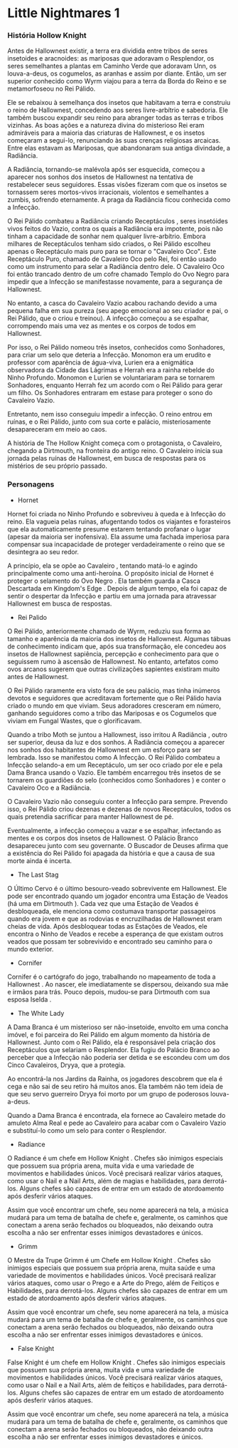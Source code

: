 # Little Nightmares 1

### História Hollow Knight

Antes de Hallownest existir, a terra era dividida entre tribos de seres insetoides e aracnoides: as mariposas que adoravam o Resplendor, os seres semelhantes a plantas em Caminho Verde que adoravam Unn, os louva-a-deus, os cogumelos, as aranhas e assim por diante. Então, um ser superior conhecido como Wyrm viajou para a terra da Borda do Reino e se metamorfoseou no Rei Pálido.

Ele se rebaixou à semelhança dos insetos que habitavam a terra e construiu o reino de Hallownest, concedendo aos seres livre-arbítrio e sabedoria. Ele também buscou expandir seu reino para abranger todas as terras e tribos vizinhas. As boas ações e a natureza divina do misterioso Rei eram admiráveis para a maioria das criaturas de Hallownest, e os insetos começaram a segui-lo, renunciando às suas crenças religiosas arcaicas. Entre elas estavam as Mariposas, que abandonaram sua antiga divindade, a Radiância.

A Radiância, tornando-se malévola após ser esquecida, começou a aparecer nos sonhos dos insetos de Hallownest na tentativa de restabelecer seus seguidores. Essas visões fizeram com que os insetos se tornassem seres mortos-vivos irracionais, violentos e semelhantes a zumbis, sofrendo eternamente. A praga da Radiância ficou conhecida como a Infecção. 

O Rei Pálido combateu a Radiância criando  Receptáculos , seres insetóides vivos feitos do Vazio, contra os quais a Radiância era impotente, pois não tinham a capacidade de sonhar nem qualquer livre-arbítrio. Embora milhares de Receptáculos tenham sido criados, o Rei Pálido escolheu apenas o Receptáculo mais puro para se tornar o "Cavaleiro Oco". Este Receptáculo Puro, chamado de Cavaleiro Oco pelo Rei, foi então usado como um instrumento para selar a Radiância dentro dele. O Cavaleiro Oco foi então trancado dentro de um cofre chamado Templo do Ovo Negro para impedir que a Infecção se manifestasse novamente, para a segurança de Hallownest.

No entanto, a casca do Cavaleiro Vazio acabou rachando devido a uma pequena falha em sua pureza (seu apego emocional ao seu criador e pai, o Rei Pálido, que o criou e treinou). A infecção começou a se espalhar, corrompendo mais uma vez as mentes e os corpos de todos em Hallownest.

 Por isso, o Rei Pálido nomeou três insetos, conhecidos como Sonhadores, para criar um selo que deteria a Infecção. Monomon era um erudito e professor com aparência de água-viva, Lurien era a enigmática observadora da Cidade das Lágrimas e Herrah era a rainha rebelde do Ninho Profundo. Monomon e Lurien se voluntariaram para se tornarem Sonhadores, enquanto Herrah fez um acordo com o Rei Pálido para gerar um filho. Os Sonhadores entraram em estase para proteger o sono do Cavaleiro Vazio.  

 Entretanto, nem isso conseguiu impedir a infecção. O reino entrou em ruínas, e o Rei Pálido, junto com sua corte e palácio, misteriosamente desapareceram em meio ao caos.

A história de The Hollow Knight começa com o protagonista, o Cavaleiro, chegando a Dirtmouth, na fronteira do antigo reino. O Cavaleiro inicia sua jornada pelas ruínas de Hallownest, em busca de respostas para os mistérios de seu próprio passado.

### Personagens

- Hornet

Hornet foi criada no Ninho Profundo e sobreviveu à queda e à Infecção do reino. Ela vagueia pelas ruínas, afugentando todos os viajantes e forasteiros que ela automaticamente presume estarem tentando profanar o lugar (apesar da maioria ser inofensiva). Ela assume uma fachada imperiosa para compensar sua incapacidade de proteger verdadeiramente o reino que se desintegra ao seu redor.

A princípio, ela se opõe ao Cavaleiro , tentando matá-lo e agindo principalmente como uma anti-heroína. O propósito inicial de Hornet é proteger o selamento do Ovo Negro . Ela também guarda a Casca Descartada em Kingdom's Edge . Depois de algum tempo, ela foi capaz de sentir o despertar da Infecção e partiu em uma jornada para atravessar Hallownest em busca de respostas.

- Rei Palido

O Rei Pálido, anteriormente chamado de Wyrm, reduziu sua forma ao tamanho e aparência da maioria dos insetos de Hallownest. Algumas tábuas de conhecimento indicam que, após sua transformação, ele concedeu aos insetos de Hallownest sapiência, percepção e conhecimento para que o seguissem rumo à ascensão de Hallownest. No entanto, artefatos como ovos arcanos sugerem que outras civilizações sapientes existiram muito antes de Hallownest.

O Rei Pálido raramente era visto fora de seu palácio, mas tinha inúmeros devotos e seguidores que acreditavam fortemente que o Rei Pálido havia criado o mundo em que viviam. Seus adoradores cresceram em número, ganhando seguidores como a tribo das Mariposas e os Cogumelos que viviam em Fungal Wastes, que o glorificavam.

Quando a tribo Moth se juntou a Hallownest, isso irritou A Radiância , outro ser superior, deusa da luz e dos sonhos. A Radiância começou a aparecer nos sonhos dos habitantes de Hallownest em um esforço para ser lembrada. Isso se manifestou como A Infecção. O Rei Pálido combateu a Infecção selando-a em um Receptáculo, um ser oco criado por ele e  pela Dama Branca usando o Vazio. Ele também encarregou três insetos de se tornarem os guardiões do selo (conhecidos como Sonhadores ) e conter o Cavaleiro Oco e a Radiância.

O Cavaleiro Vazio não conseguiu conter a Infecção para sempre. Prevendo isso, o Rei Pálido criou dezenas e dezenas de novos Receptáculos, todos os quais pretendia sacrificar para manter Hallownest de pé.

Eventualmente, a infecção começou a vazar e se espalhar, infectando as mentes e os corpos dos insetos de Hallownest. O Palácio Branco desapareceu junto com seu governante. O  Buscador de Deuses afirma que a existência do Rei Pálido foi apagada da história e que a causa de sua morte ainda é incerta.

- The Last Stag

O Último Cervo é o último besouro-veado sobrevivente em Hallownest. Ele pode ser encontrado quando um jogador encontra uma Estação de Veados (há uma em Dirtmouth ). Cada vez que uma Estação de Veados é desbloqueada, ele menciona como costumava transportar passageiros quando era jovem e que as rodovias e encruzilhadas de Hallownest eram cheias de vida. Após desbloquear todas as Estações de Veados, ele encontra o Ninho de Veados e recebe a esperança de que existam outros veados que possam ter sobrevivido e encontrado seu caminho para o mundo exterior.

- Cornifer

Cornifer é o cartógrafo do jogo, trabalhando no mapeamento de toda a Hallownest . Ao nascer, ele imediatamente se dispersou, deixando sua mãe e irmãos para trás. Pouco depois, mudou-se para Dirtmouth com sua esposa Iselda .

- The White Lady

A Dama Branca é um misterioso ser não-insetoide, envolto em uma concha imóvel, e foi parceira do Rei Pálido em algum momento da história de Hallownest. Junto com o Rei Pálido, ela é responsável pela criação dos Receptáculos que selariam o Resplendor. Ela fugiu do Palácio Branco ao perceber que a Infecção não poderia ser detida e se escondeu com um dos Cinco Cavaleiros, Dryya, que a protegia.

Ao encontrá-la nos Jardins da Rainha, os jogadores descobrem que ela é cega e não sai de seu retiro há muitos anos. Ela também não tem ideia de que seu servo guerreiro Dryya foi morto por um grupo de poderosos louva-a-deus. 

Quando a Dama Branca é encontrada, ela fornece ao Cavaleiro metade do  amuleto Alma Real e pede ao Cavaleiro para acabar com o Cavaleiro Vazio e substituí-lo como um selo para conter o Resplendor.

- Radiance

O Radiance é um chefe em Hollow Knight . Chefes são inimigos especiais  que possuem sua própria arena, muita vida e uma variedade de movimentos e habilidades únicos. Você precisará realizar vários ataques, como usar o Nail e a Nail Arts, além de  magias e habilidades,  para derrotá-los. Alguns chefes são capazes de entrar em um estado de atordoamento após desferir vários ataques.

Assim que você encontrar um chefe, seu nome aparecerá na tela, a música mudará para um tema de batalha de chefe e, geralmente, os caminhos que conectam a arena serão fechados ou bloqueados, não deixando outra escolha a não ser enfrentar esses inimigos devastadores e únicos.

- Grimm

O Mestre da Trupe Grimm é um Chefe em Hollow Knight . Chefes são inimigos especiais  que possuem sua própria arena, muita saúde e uma variedade de movimentos e habilidades únicos. Você precisará realizar vários ataques, como usar o Prego e a Arte do Prego, além de  Feitiços e Habilidades,  para derrotá-los. Alguns chefes são capazes de entrar em um estado de atordoamento após desferir vários ataques.

Assim que você encontrar um chefe, seu nome aparecerá na tela, a música mudará para um tema de batalha de chefe e, geralmente, os caminhos que conectam a arena serão fechados ou bloqueados, não deixando outra escolha a não ser enfrentar esses inimigos devastadores e únicos.

- False Knight 

False Knight é um chefe em Hollow Knight . Chefes são inimigos especiais  que possuem sua própria arena, muita vida e uma variedade de movimentos e habilidades únicos. Você precisará realizar vários ataques, como usar o Nail e a Nail Arts, além de  feitiços e habilidades,  para derrotá-los. Alguns chefes são capazes de entrar em um estado de atordoamento após desferir vários ataques.

Assim que você encontrar um chefe, seu nome aparecerá na tela, a música mudará para um tema de batalha de chefe e, geralmente, os caminhos que conectam a arena serão fechados ou bloqueados, não deixando outra escolha a não ser enfrentar esses inimigos devastadores e únicos.